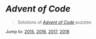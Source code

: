# *Advent of Code* 
> Solutions of [*Advent of Code*](http://adventofcode.com/) puzzles

Jump to: [2015](https://github.com/katemihalikova/advent-of-code/tree/latest/2015), [2016](https://github.com/katemihalikova/advent-of-code/tree/latest/2016), [2017](https://github.com/katemihalikova/advent-of-code/tree/latest/2017), [2018](https://github.com/katemihalikova/advent-of-code/tree/latest/2018)
